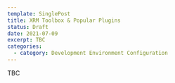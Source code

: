 ```yaml
---
template: SinglePost
title: XRM Toolbox & Popular Plugins
status: Draft
date: 2021-07-09
excerpt: TBC
categories:
  - category: Development Environment Configuration
---
```

TBC